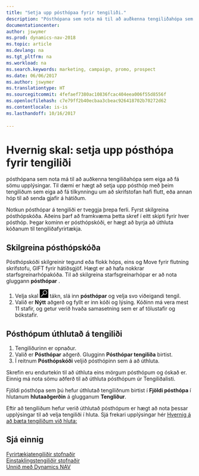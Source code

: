 ```yaml
---
title: "Setja upp pósthópaa fyrir tengiliði."
description: "Pósthópana sem nota má til að auðkenna tengiliðahópa sem eiga að fá sömu upplýsingar, t.d. fyrir markaðsherferð eða kynningu."
documentationcenter: 
author: jswymer
ms.prod: dynamics-nav-2018
ms.topic: article
ms.devlang: na
ms.tgt_pltfrm: na
ms.workload: na
ms.search.keywords: marketing, campaign, promo, prospect
ms.date: 06/06/2017
ms.author: jswymer
ms.translationtype: HT
ms.sourcegitcommit: 4fefaef7380ac10836fcac404eea006f55d8556f
ms.openlocfilehash: c7e79ff2b40ecbaa3cbeac926418702b70272d62
ms.contentlocale: is-is
ms.lasthandoff: 10/16/2017

---
```

# <a name="how-to-set-up-mailing-groups-for-contacts"></a>Hvernig skal: setja upp pósthópa fyrir tengiliði
pósthópana sem nota má til að auðkenna tengiliðahópa sem eiga að fá sömu upplýsingar. Til dæmi er hægt að setja upp pósthóp með þeim tengiliðum sem eiga að fá tilkynningu um að skrifstofan hafi flutt, eða annan hóp til að senda gjafir á hátíðum.

Notkun pósthópar á tengiliði er tveggja þrepa ferli. Fyrst skilgreina pósthópskóða. Aðeins þarf að framkvæma þetta skref í eitt skipti fyrir hver pósthóp. Þegar kominn er pósthópskóði, er hægt að byrja að úthluta kóðanum til tengiliðafyrirtækja.

## <a name="to-define-mailing-group-codes"></a>Skilgreina pósthópskóða
Pósthópskóði skilgreinir tegund eða flokk hóps, eins og Move fyrir flutning skrifstofu, GIFT fyrir hátíðsgjöf. Hægt er að hafa nokkrar starfsgreinarhópakóða. Til að skilgreina starfsgreinarhópar er að nota gluggann **pósthópar** .

1. Velja skal ![Leit að síðu eða skýrslu](media/ui-search/search_small.png "Leit að síðu eða skýrslu táknið") tákn, slá inn **pósthópar** og velja svo viðeigandi tengil.
2. Valið er **Nýtt** aðgerð og fyllt er inn kóði og lýsing. Kóðinn má vera mest 11 stafir, og getur verið hvaða samasetning sem er af tölustafir og bókstafir.

## <a name="AssignMailGroupContact"></a> Pósthópum úthlutað á tengiliði
1. Tengiliðurinn er opnaður.
2. Valið er **Pósthópar** aðgerð. Glugginn **Pósthópar tengiliða** birtist.
3. Í reitnum **Pósthópskóði** veljið pósthópinn sem á að úthluta.

Skrefin eru endurtekin til að úthluta eins mörgum pósthópum og óskað er. Einnig má nota sömu aðferð til að úthluta pósthópum úr Tengiliðalisti.

Fjöldi pósthópa sem þú hefur úthlutað tengiliðnum birtist í **Fjöldi pósthópa** í hlutanum **hlutaaðgerðin** á glugganum **Tengliður**.

Eftir að tengiliðum hefur verið úthlutað pósthópum er hægt að nota þessar upplýsingar til að velja tengiliði í hluta. Sjá frekari upplýsingar hér [Hvernig á að bæta tengiliðum við hluta:](marketing-add-contact-segment.md)

## <a name="see-also"></a>Sjá einnig
[Fyrirtækjatengiliðir stofnaðir](marketing-create-contact-companies.md)  
[Einstaklingstengiliðir stofnaðir](marketing-create-contact-persons.md)  
[Unnið með Dynamics NAV](ui-work-product.md)

